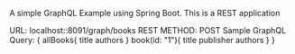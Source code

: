 A simple GraphQL Example using Spring Boot. This is a REST application

URL: localhost::8091/graph/books
REST METHOD: POST
Sample GraphQL Query:
{
	allBooks{
		title
		authors
	}
	book(id: "1"){
		title
		publisher
		authors
	}
}
